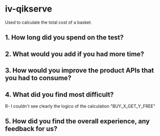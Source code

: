 # iv-qikserve
Used to calculate the total cost of a basket.


## 1. How long did you spend on the test?
## 2. What would you add if you had more time?
## 3. How would you improve the product APIs that you had to consume?
## 4. What did you find most difficult?

   R- I couldn't see clearly the logico of the calculation "BUY_X_GET_Y_FREE"

## 5. How did you find the overall experience, any feedback for us?